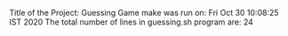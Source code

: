 Title of the Project: Guessing Game
make was run on: Fri Oct 30 10:08:25 IST 2020
The total number of lines in guessing.sh program are: 24
